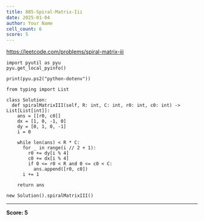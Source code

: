 ```yaml
---
title: 885-Spiral-Matrix-Iii
date: 2025-01-04
author: Your Name
cell_count: 6
score: 5
---
```


https://leetcode.com/problems/spiral-matrix-iii


```
import pyutil as pyu
pyu.get_local_pyinfo()
```


```
print(pyu.ps2("python-dotenv"))
```


```
from typing import List
```


```
class Solution:
  def spiralMatrixIII(self, R: int, C: int, r0: int, c0: int) -> List[List[int]]:
    ans = [[r0, c0]]
    dx = [1, 0, -1, 0]
    dy = [0, 1, 0, -1]
    i = 0

    while len(ans) < R * C:
      for _ in range(i // 2 + 1):
        r0 += dy[i % 4]
        c0 += dx[i % 4]
        if 0 <= r0 < R and 0 <= c0 < C:
          ans.append([r0, c0])
      i += 1

    return ans
```


```
new Solution().spiralMatrixIII()
```


---
**Score: 5**